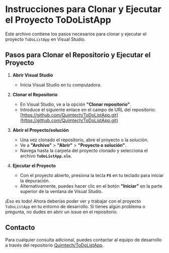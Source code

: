 # Instrucciones para Clonar y Ejecutar el Proyecto ToDoListApp

Este archivo contiene los pasos necesarios para clonar y ejecutar el proyecto `ToDoListApp` en Visual Studio.

## Pasos para Clonar el Repositorio y Ejecutar el Proyecto

1. **Abrir Visual Studio**
   - Inicia Visual Studio en tu computadora.

2. **Clonar el Repositorio**
   - En Visual Studio, ve a la opción **"Clonar repositorio"**. 
   - Introduce el siguiente enlace en el campo de URL del repositorio: [https://github.com/Quimtech/ToDoListApp.git](https://github.com/Quimtech/ToDoListApp.git)

3. **Abrir el Proyecto/solución**
   - Una vez clonado el repositorio, abre el proyecto o la solución.
   - Ve a **"Archivo"** > **"Abrir"** > **"Proyecto o solución"**.
   - Navega hasta la carpeta del proyecto clonado y selecciona el archivo **`ToDoListApp.sln`**.

4. **Ejecutar el Proyecto**
   - Con el proyecto abierto, presiona la tecla **`F5`** en tu teclado para iniciar la depuración.
   - Alternativamente, puedes hacer clic en el botón **"Iniciar"** en la parte superior de la ventana de Visual Studio.

¡Eso es todo! Ahora deberías poder ver y trabajar con el proyecto `ToDoListApp` en tu entorno de desarrollo. Si tienes algún problema o pregunta, no dudes en abrir un issue en el repositorio.

## Contacto

Para cualquier consulta adicional, puedes contactar al equipo de desarrollo a través del repositorio [Quimtech/ToDoListApp](https://github.com/Quimtech/ToDoListApp).

